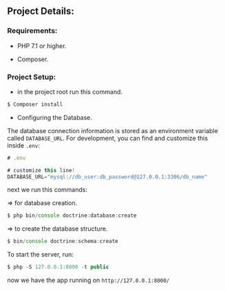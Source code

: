 ## Project Details:

### Requirements:

- PHP 7.1 or higher.

- Composer.

### Project Setup:

- in the project root run this command.

```typescript
$ Composer install
```
- Configuring the Database.

The database connection information is stored as an environment variable called ```DATABASE_URL```. For development, you can find and customize this inside ```.env```:
```typescript
# .env

# customize this line!
DATABASE_URL="mysql://db_user:db_password@127.0.0.1:3306/db_name"
```

next we run this commands:

=> for database creation.
```typescript 
$ php bin/console doctrine:database:create 
```
=> to create the database structure.
```typescript 
$ bin/console doctrine:schema:create
```
To start the server, run:
```typescript 
$ php -S 127.0.0.1:8000 -t public
```
now we have the app running on ``` http://127.0.0.1:8000/ ```
